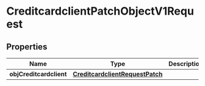 

# CreditcardclientPatchObjectV1Request

## Properties

Name | Type | Description | Notes
------------ | ------------- | ------------- | -------------
**objCreditcardclient** | [**CreditcardclientRequestPatch**](CreditcardclientRequestPatch.md) |  | 




